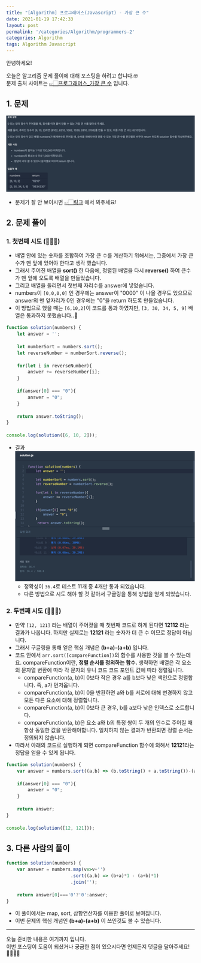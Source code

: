 ```yaml
---
title: "[Algorithm] 프로그래머스(Javascript) - 가장 큰 수"
date: 2021-01-19 17:42:33
layout: post
permalink: '/categories/Algorithm/programmers-2'
categories: Algorithm
tags: Algorithm Javascript
---
```


안녕하세요!

오늘은 알고리즘 문제 풀이에 대해 포스팅을 하려고 합니다.🤓  
문제 출처 사이트는 [👉🏻프로그래머스_가장 큰 수](https://programmers.co.kr/learn/courses/30/lessons/42746) 입니다.


## 1. 문제
![problem](/assets/images/algorithm/programmers/algorithm-2/problem.png)
- 문제가 잘 안 보이시면 [👉🏻링크](https://programmers.co.kr/learn/courses/30/lessons/42746) 에서 봐주세요!

## 2. 문제 풀이
### 1. 첫번째 시도 (🙅🏻‍♀️)
- 배열 안에 있는 숫자를 조합하여 가장 큰 수를 계산하기 위해서는, 그중에서 가장 큰 수가 맨 앞에 있어야 한다고 생각 했습니다.
- 그래서 주어진 배열을 **sort()** 한 다음에, 정렬된 배열을 다시 **reverse()** 하여 큰수가 맨 앞에 오도록 배열을 만들었습니다.
- 그리고 배열을 돌리면서 첫번째 자리수를 answer에 넣었습니다.
- numbers이 `[0,0,0,0]` 인 경우에는 answer이 "0000" 이 나올 경우도 있으므로 answer의 맨 앞자리가 0인 경우에는 "0"을 return 하도록 만들었습니다.  
- 이 방법으로 했을 때는 `[6,10,2]`이 코드를 통과 하였지만, `[3, 30, 34, 5, 9]` 배열은 통과하지 못했습니다..🥲

```javascript
function solution(numbers) {
    let answer = '';

    let numberSort = numbers.sort();
    let reverseNumber = numberSort.reverse();

    for(let i in reverseNumber){
        answer += reverseNumber[i];
    }

    if(answer[0] === "0"){
        answer = "0";
    }

    return answer.toString();
}

console.log(solution([6, 10, 2]));
```

- 결과
![result](/assets/images/algorithm/programmers/algorithm-2/result.png)
    - 정확성이 `36.4`로 테스트 11개 중 4개만 통과 되었습니다.
    - 다른 방법으로 시도 해야 할 것 같아서 구글링을 통해 방법을 얻게 되었습니다.
    

### 2. 두번째 시도 (🙆🏻‍♀️)
- 만약 `[12, 121]` 라는 배열이 주어졌을 때 첫번째 코드로 하게 된다면 **12112** 라는 결과가 나옵니다. 하지만 실제로는 **12121** 라는 숫자가 더 큰 수 이므로 정답이 아닙니다.
- 그래서 구글링을 통해 얻은 핵심 개념은 **(b+a)-(a+b)** 입니다.
- 코드 안에서 `arr.sort([compareFunction])`의 함수를 사용한 것을 볼 수 있는데요. compareFunction이란, **정렬 순서를 정의하는 함수.** 생략하면 배열은 각 요소의 문자열 변환에 따라 각 문자의 유니 코드 코드 포인트 값에 따라 정렬됩니다.
    - compareFunction(a, b)이 0보다 작은 경우 a를 b보다 낮은 색인으로 정렬합니다. 즉, a가 먼저옵니다.
    - compareFunction(a, b)이 0을 반환하면 a와 b를 서로에 대해 변경하지 않고 모든 다른 요소에 대해 정렬합니다.
    - compareFunction(a, b)이 0보다 큰 경우, b를 a보다 낮은 인덱스로 소트합니다.
    - compareFunction(a, b)은 요소 a와 b의 특정 쌍이 두 개의 인수로 주어질 때 항상 동일한 값을 반환해야합니다. 일치하지 않는 결과가 반환되면 정렬 순서는 정의되지 않습니다.
- 따라서 아래의 코드로 실행하게 되면 compareFunction 함수에 의해서 **12121**라는 정답을 얻을 수 있게 됩니다.

```javascript   
function solution(numbers) {
    var answer = numbers.sort((a,b) => (b.toString() + a.toString())-(a.toString() + b.toString())).join('');

    if(answer[0] === "0"){
        answer = "0";
    }

    return answer;
}

console.log(solution([12, 121]));
```


## 3. 다른 사람의 풀이
```javascript
function solution(numbers) {
    var answer = numbers.map(v=>v+'')
                        .sort((a,b) => (b+a)*1 - (a+b)*1)
                        .join('');

    return answer[0]==='0'?'0':answer;
}
```
- 이 풀이에서는 map, sort, 삼항연산자를 이용한 풀이로 보여집니다.
- 이번 문제의 핵심 개념인 **(b+a)-(a+b)** 이 쓰인것도 볼 수 있습니다.


-----

오늘 준비한 내용은 여기까지 입니다.  
이번 포스팅이 도움이 되셨거나 궁금한 점이 있으시다면 언제든지 댓글을 달아주세요!🙋🏻‍♀️✨   

